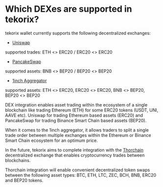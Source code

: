 # Which DEXes are supported in tekorix?

tekorix wallet currently supports the following decentralized exchanges:

- [Uniswap](https://uniswap.org)

 supported trades: ETH <> ERC20 / ERC20 <> ERC20

- [PancakeSwap](https://pancakeswap.finance)

 supported assets: BNB <> BEP20 / BEP20 <> BEP20

- [1inch Aggregator](https://app.1inch.io/)

 supported assets: ETH <> ERC20, ERC20 <> ERC20, BNB <> BEP20, BEP20 <> BEP20

DEX integration enables asset trading within the ecosystem of a single blockchain like trading Ethereum (ETH) for some ERC20 tokens (USDT, UNI, AAVE etc). Uniswap for trading Ethereum based assets (ERC20) and PancakeSwap for trading Binance Smart Chain based assets (BEP20).

When it comes to the 1inch aggregator, it allows traders to split a single trade order between multiple exchanges within the Ethereum or Binance Smart Chain ecosystem for an optimum price.

In the future, tekorix aims to complete integration with the [Thorchain](https://thorchain.org) decentralized exchange that enables cryptocurrency trades between blockchains.

Thorchain integration will enable convenient decentralized token swaps between the following asset types: BTC, ETH, LTC, ZEC, BCH, BNB, ERC20 and BEP20 tokens.

